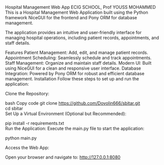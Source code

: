 Hospital Management Web App ECIG SCHOOL, Prof YOUSS MOHAMMED
This is a Hospital Management Web Application built using the Python framework NiceGUI for the frontend and Pony ORM for database management.

The application provides an intuitive and user-friendly interface for managing hospital operations, including patient records, appointments, and staff details.

Features
Patient Management: Add, edit, and manage patient records.
Appointment Scheduling: Seamlessly schedule and track appointments.
Staff Management: Organize and maintain staff details.
Modern UI: Built using NiceGUI for a clean and responsive user interface.
Database Integration: Powered by Pony ORM for robust and efficient database management.
Installation
Follow these steps to set up and run the application:

Clone the Repository:

bash
Copy code
git clone https://github.com/Dovolin666/sbitar.git  
cd sbitar  
Set Up a Virtual Environment (Optional but Recommended):

pip install -r requirements.txt  
Run the Application:
Execute the main.py file to start the application:


python main.py  

Access the Web App:

Open your browser and navigate to:
http://127.0.0.1:8080  

